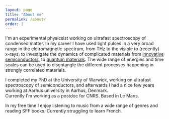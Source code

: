 ```yaml
---
layout: page
title: "About me"
permalink: /about/
order: 1
---
```

<p>
I'm an experimental physicsist working on ultrafast spectroscopy of condensed matter.
In my career I have used light pulses in a very broad range in the elctromagnetic spectrum, from THz to the visible to (recently) x-rays,
to investigate the dynamics of complicated materials from <a href="https://pubs.acs.org/doi/abs/10.1021/acs.jpcc.8b07792">innovative semiconductors</a>,
to <a href="https://journals.aps.org/prb/abstract/10.1103/PhysRevB.105.064409">quantum materials</a>.
The wide range of energies and time scales can be used to disentangle the different processes happening in strongly correlated materials. <br/>
</p>
<p>
I completed my PhD at the University of Warwick, working on ultrafast spectroscopy of semiconductors, and afterwards I had a nice few years working at Aarhus university in Aarhus, Denmark.<br/>
Currently I'm working as a postdoc for CNRS. Based in Le Mans.<br/>
</p>
<p>
In my free time I enjoy listening to music from a wide range of genres and reading SFF books. Currently struggling to learn French.
</p>

